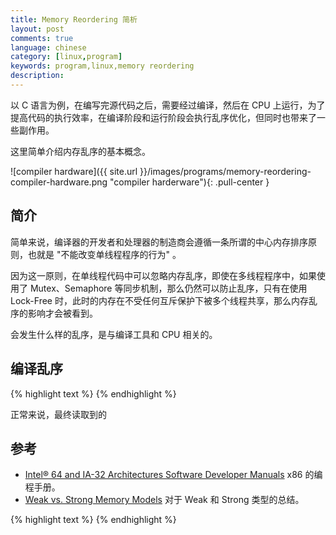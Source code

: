 ```yaml
---
title: Memory Reordering 简析
layout: post
comments: true
language: chinese
category: [linux,program]
keywords: program,linux,memory reordering
description:
---
```


以 C 语言为例，在编写完源代码之后，需要经过编译，然后在 CPU 上运行，为了提高代码的执行效率，在编译阶段和运行阶段会执行乱序优化，但同时也带来了一些副作用。

这里简单介绍内存乱序的基本概念。

<!-- more -->

![compiler hardware]({{ site.url }}/images/programs/memory-reordering-compiler-hardware.png "compiler harderware"){: .pull-center }

## 简介

简单来说，编译器的开发者和处理器的制造商会遵循一条所谓的中心内存排序原则，也就是 "不能改变单线程程序的行为" 。

因为这一原则，在单线程代码中可以忽略内存乱序，即使在多线程程序中，如果使用了 Mutex、Semaphore 等同步机制，那么仍然可以防止乱序，只有在使用 Lock-Free 时，此时的内存在不受任何互斥保护下被多个线程共享，那么内存乱序的影响才会被看到。

会发生什么样的乱序，是与编译工具和 CPU 相关的。

## 编译乱序

{% highlight text %}
{% endhighlight %}

正常来说，最终读取到的

## 参考

* [Intel® 64 and IA-32 Architectures Software Developer Manuals](https://software.intel.com/en-us/articles/intel-sdm) x86 的编程手册。
* [Weak vs. Strong Memory Models](https://preshing.com/20120930/weak-vs-strong-memory-models/) 对于 Weak 和 Strong 类型的总结。

{% highlight text %}
{% endhighlight %}
